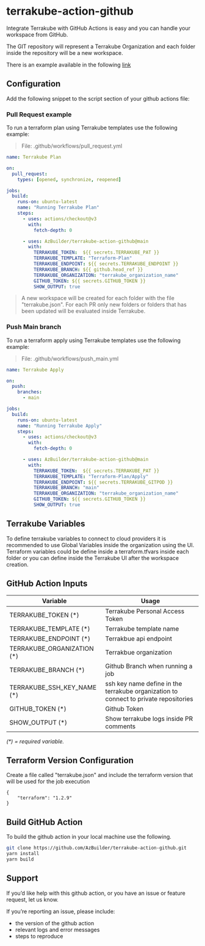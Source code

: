 # terrakube-action-github

Integrate Terrakube with GitHub Actions is easy and you can handle your workspace from GitHub.

The GIT repository will represent a Terrakube Organization and each folder inside the repository will be a new workspace.

There is an example available in the following [link](https://github.com/AzBuilder/terraform-sample-repository)

## Configuration

Add the following snippet to the script section of your github actions file:

### Pull Request example

To run a terraform plan using Terrakube templates use the following example:
> File: .github/workflows/pull_request.yml
```yaml
name: Terrakube Plan

on:
  pull_request:
    types: [opened, synchronize, reopened]

jobs:
  build:
    runs-on: ubuntu-latest
    name: "Running Terrakube Plan"
    steps:
      - uses: actions/checkout@v3
        with:
          fetch-depth: 0

      - uses: AzBuilder/terrakube-action-github@main
        with:
          TERRAKUBE_TOKEN:  ${{ secrets.TERRAKUBE_PAT }} 
          TERRAKUBE_TEMPLATE: "Terraform-Plan"
          TERRAKUBE_ENDPOINT: ${{ secrets.TERRAKUBE_ENDPOINT }}  
          TERRAKUBE_BRANCH: ${{ github.head_ref }}
          TERRAKUBE_ORGANIZATION: "terrakube_organization_name"
          GITHUB_TOKEN: ${{ secrets.GITHUB_TOKEN }}
          SHOW_OUTPUT: true

```
> A new workspace will be created for each folder with the file "terrakube.json". For each PR only new folders or folders that has been updated will be evaluated inside Terrakube.

### Push Main branch

To run a terraform apply using Terrakube templates use the following example:
> File: .github/workflows/push_main.yml
```yaml
name: Terrakube Apply

on:
  push:
    branches:
      - main

jobs:
  build:
    runs-on: ubuntu-latest
    name: "Running Terrakube Apply"
    steps:
      - uses: actions/checkout@v3
        with:
          fetch-depth: 0

      - uses: AzBuilder/terrakube-action-github@main
        with:
          TERRAKUBE_TOKEN:  ${{ secrets.TERRAKUBE_PAT }} 
          TERRAKUBE_TEMPLATE: "Terraform-Plan/Apply"
          TERRAKUBE_ENDPOINT: ${{ secrets.TERRAKUBE_GITPOD }}  
          TERRAKUBE_BRANCH: "main"
          TERRAKUBE_ORGANIZATION: "terrakube_organization_name"
          GITHUB_TOKEN: ${{ secrets.GITHUB_TOKEN }}
          SHOW_OUTPUT: true

```

## Terrakube Variables

To define terrakube variables to connect to cloud providers it is recommended to use Global Variables inside the organization using the UI.
Terraform variables could be define inside a terraform.tfvars inside each folder or you can define inside the Terrakube UI after the workspace creation.


## GitHub Action Inputs

| Variable                         | Usage                                              |
| -------------------------------- | -------------------------------------------------- |
| TERRAKUBE_TOKEN (*)              | Terrakube Personal Access Token                    |
| TERRAKUBE_TEMPLATE (*)           | Terrakube template name                            |
| TERRAKUBE_ENDPOINT (*)           | Terrakbue api endpoint                             |
| TERRAKUBE_ORGANIZATION (*)       | Terrakbue organization                             |
| TERRAKUBE_BRANCH (*)             | Github Branch when running a job                   |
| TERRAKUBE_SSH_KEY_NAME (*)       | ssh key name define in the terrakube organization to connect to private repositories  |
| GITHUB_TOKEN (*)                 | Github Token                                       |
| SHOW_OUTPUT (*)                  | Show terrakube logs inside PR comments             |

_(*) = required variable._

## Terraform Version Configuration

Create a file called "terrakube.json" and include the terraform version that will be used for the job execution

```
{
	"terraform": "1.2.9"
}
```

## Build GitHub Action

To build the github action in your local machine use the following.

```bash
git clone https://github.com/AzBuilder/terrakube-action-github.git
yarn install
yarn build
```

## Support
If you’d like help with this github action, or you have an issue or feature request, let us know.

If you’re reporting an issue, please include:

- the version of the github action
- relevant logs and error messages
- steps to reproduce

